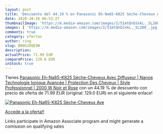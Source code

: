 ```yaml
---
layout: post
title: 'Descuento del 44.19 % en Panasonic Eh-Na65-K825 Sèche-Cheveux Ave'
date: 2020-10-26 06:53:27
thumbnailImage: 'https://m.media-amazon.com/images/I/51mtQnOJxkL._SL200_.jpg'
images: [ 'https://m.media-amazon.com/images/I/51mtQnOJxkL._SL200_.jpg' ]
comments: true
category: ofertas
author: ring
slug: B00GJOQE9W
description:
actualPrice: 71.99 EUR
comparePrice: 129.0 EUR
inStock: true
---
```


Tienes [Panasonic Eh-Na65-K825 Sèche-Cheveux Avec Diffuseur | Nanoe  Technologie Ionique Avancée  | Protection Des Cheveux | Style Professionnel | 2000 W  Noir et Rose](https://www.amazon.fr/dp/B00GJOQE9W/?tag=tolees0d-21) con un 44.19 % de descuento con precio de oferta de 71.99 EUR (original: 129.0 EUR) en el siguiente enlace!

[![Panasonic Eh-Na65-K825 Sèche-Cheveux Ave](https://m.media-amazon.com/images/I/51mtQnOJxkL._SL200_.jpg)](https://www.amazon.fr/dp/B00GJOQE9W/?tag=tolees0d-21)

[Accede a la oferta!!](https://www.amazon.fr/dp/B00GJOQE9W/?tag=tolees0d-21)

Links participate in Amazon Associate program and might generate a comission on qualifying sales



